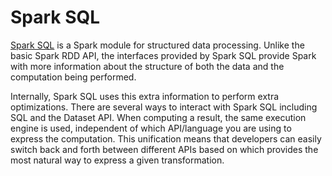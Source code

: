 # Spark SQL

[Spark SQL](https://spark.apache.org/docs/latest/sql-programming-guide.html) is a Spark module for structured data processing. 
Unlike the basic Spark RDD API, the interfaces provided by Spark SQL provide Spark with more information about the structure of both the data and the computation being performed. 

Internally, Spark SQL uses this extra information to perform extra optimizations. There are several ways to interact with Spark SQL including SQL and the Dataset API. 
When computing a result, the same execution engine is used, independent of which API/language you are using to express the computation. 
This unification means that developers can easily switch back and forth between different APIs based on which provides the most natural way to express a given transformation.
